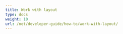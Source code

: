 ```yaml
---
title: Work with layout
type: docs
weight: 10
url: /net/developer-guide/how-to/work-with-layout/
---
```



